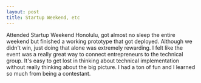```yaml
---
layout: post
title: Startup Weekend, etc 
---
```


Attended Startup Weekend Honolulu, got almost no sleep the entire weekend but finished a working prototype that got deployed. Although we didn't win, just doing that alone was extremely rewarding. I felt like the event was a really great way to connect entrepreneurs to the technical group. It's easy to get lost in thinking about technical implementation without really thinking about the big picture. I had a ton of fun and I learned so much from being a contestant.
